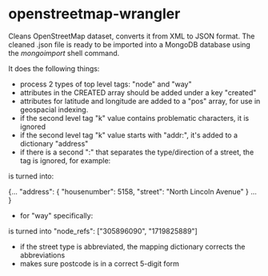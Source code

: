# openstreetmap-wrangler
Cleans OpenStreetMap dataset, converts it from XML to JSON format. The cleaned .json file is ready to be imported into a MongoDB database using the <em>mongoimport</em> shell command.

It does the following things:
- process 2 types of top level tags: "node" and "way"
- attributes in the CREATED array should be added under a key "created"
- attributes for latitude and longitude are added to a "pos" array, for use in geospacial indexing.
- if the second level tag "k" value contains problematic characters, it is ignored
- if the second level tag "k" value starts with "addr:", it's added to a dictionary "address"
- if there is a second ":" that separates the type/direction of a street,
  the tag is ignored, for example:

<tag k="addr:housenumber" v="5158"/>
<tag k="addr:street" v="North Lincoln Avenue"/>
<tag k="addr:street:name" v="Lincoln"/>
<tag k="addr:street:prefix" v="North"/>
<tag k="addr:street:type" v="Avenue"/>

  is turned into:

{...
"address": {
    "housenumber": 5158,
    "street": "North Lincoln Avenue"
}
...
}

- for "way" specifically:

  <nd ref="305896090"/>
  <nd ref="1719825889"/>

is turned into
"node_refs": ["305896090", "1719825889"]

- if the street type is abbreviated, the mapping dictionary corrects the abbreviations
- makes sure postcode is in a correct 5-digit form
